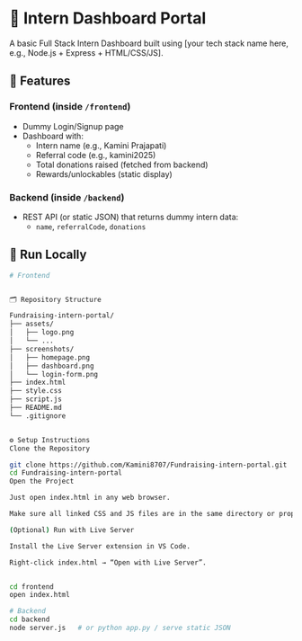 # 🌟 Intern Dashboard Portal

A basic Full Stack Intern Dashboard built using [your tech stack name here, e.g., Node.js + Express + HTML/CSS/JS].

## 🔗 Features

### Frontend (inside `/frontend`)
- Dummy Login/Signup page
- Dashboard with:
  - Intern name (e.g., Kamini Prajapati)
  - Referral code (e.g., kamini2025)
  - Total donations raised (fetched from backend)
  - Rewards/unlockables (static display)

### Backend (inside `/backend`)
- REST API (or static JSON) that returns dummy intern data:
  - `name`, `referralCode`, `donations`

## 🚀 Run Locally

```bash
# Frontend


🗂️ Repository Structure

Fundraising-intern-portal/
├── assets/
│   ├── logo.png
│   └── ...
├── screenshots/
│   ├── homepage.png
│   ├── dashboard.png
│   └── login-form.png
├── index.html
├── style.css
├── script.js
├── README.md
└── .gitignore


⚙️ Setup Instructions
Clone the Repository

git clone https://github.com/Kamini8707/Fundraising-intern-portal.git
cd Fundraising-intern-portal
Open the Project

Just open index.html in any web browser.

Make sure all linked CSS and JS files are in the same directory or properly referenced.

(Optional) Run with Live Server

Install the Live Server extension in VS Code.

Right-click index.html → “Open with Live Server”.


cd frontend
open index.html

# Backend
cd backend
node server.js   # or python app.py / serve static JSON
